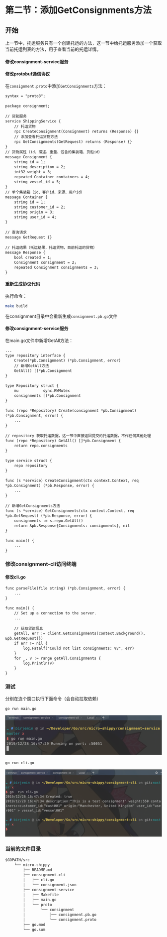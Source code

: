 # 第二节：添加GetConsignments方法

## 开始
上一节中，托运服务只有一个创建托运的方法，这一节中给托运服务添加一个获取当前托运列表的方法，用于查看当前的托运详情。

#### 修改consignment-service服务

#### 修改protobuf通信协议
在`consignment.proto`中添加`GetConsignments`方法：
```
syntax = "proto3";

package consignment;

// 货轮服务
service ShippingService {
    // 托运货物
    rpc CreateConsignment(Consignment) returns (Response) {}
    // 添加查看托运货物方法
    rpc GetConsignments(GetRequest) returns (Response) {}
}
// 货物属性（id、描述、重量、包含的集装箱、货船id）
message Consignment {
    string id = 1;
    string description = 2;
    int32 weight = 3;
    repeated Container containers = 4;
    string vessel_id = 5;
}
// 单个集装箱（id、客户id、来源、用户id）
message Container {
    string id = 1;
    string customer_id = 2;
    string origin = 3;
    string user_id = 4;
}

// 查询请求
message GetRequest {}

// 托运结果（托运结果，托运货物，目前托运的货物）
message Response {
    bool created = 1;
    Consignment consignment = 2;
    repeated Consignment consignments = 3;
}
```

#### 重新生成协议代码

执行命令：

```sh
make build
```
在consignment目录中会重新生成`consignment.pb.go`文件

#### 修改consignment-service服务

在main.go文件中新增GetAll方法：

```
...
type repository interface {
    Create(*pb.Consignment) (*pb.Consignment, error)
    // 新增GetAll方法
    GetAll() []*pb.Consignment
}

type Repository struct {
    mu           sync.RWMutex
    consignments []*pb.Consignment
}

func (repo *Repository) Create(consignment *pb.Consignment) (*pb.Consignment, error) {
    ...
}

// repository 获取托运数据，这一节中直接返回提交的托运数据，不作任何其他处理
func (repo *Repository) GetAll() []*pb.Consignment {
    return repo.consignments
}

type service struct {
    repo repository
}

func (s *service) CreateConsignment(ctx context.Context, req *pb.Consignment) (*pb.Response, error) {
    ...
}

// 新增GetConsignments方法
func (s *service) GetConsignments(ctx context.Context, req *pb.GetRequest) (*pb.Response, error) {
    consignments := s.repo.GetAll()
    return &pb.Response{Consignments: consignments}, nil
}

func main() {
    ...
}
```

### 修改consignment-cli访问终端

#### 修改cli.go

```
func parseFile(file string) (*pb.Consignment, error) {
    ...
}

func main() {
    // Set up a connection to the server.
    ...

    // 获取货运信息
    getAll, err := client.GetConsignments(context.Background(), &pb.GetRequest{})
    if err != nil {
        log.Fatalf("Could not list consignments: %v", err)
    }
    for _, v := range getAll.Consignments {
        log.Println(v)
    }
}

```

### 测试
分别在连个窗口执行下面命令（会自动拉取依赖）

```
go run main.go
```

![2019122805.png](./img/2019122805.png)

```
go run cli.go
```
![2019122806.png](./img/2019122806.png)

### 当前的文件目录
```
$GOPATH/src
    └── micro-shippy
        ├── README.md
        ├── consignment-cli
        │   ├── cli.go
        │   └── consignment.json
        ├── consignment-service
        │   ├── Makefile
        │   ├── main.go
        │   └── proto
        │       └── consignment
        │           ├── consignment.pb.go
        │           └── consignment.proto
        ├── go.mod
        └── go.sum
```